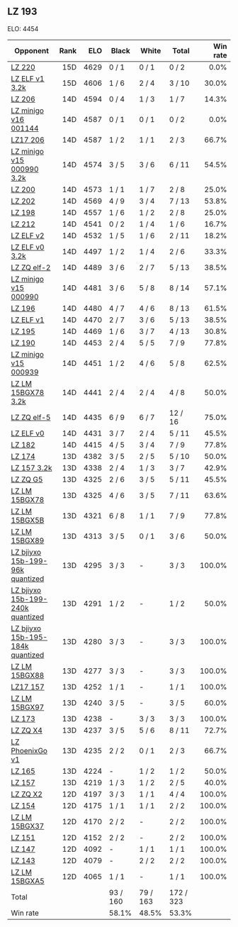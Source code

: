 ## LZ 193 ##

ELO: 4454

Opponent | Rank | ELO | Black | White | Total | Win rate
---------|-----:|----:|-------|-------|-------|-------:
[LZ 220](LZ%20220.md) | 15D | 4629 | 0 / 1 | 0 / 1 | 0 / 2 | 0.0%
[LZ ELF v1 3.2k](LZ%20ELF%20v1%203.2k.md) | 15D | 4606 | 1 / 6 | 2 / 4 | 3 / 10 | 30.0%
[LZ 206](LZ%20206.md) | 14D | 4594 | 0 / 4 | 1 / 3 | 1 / 7 | 14.3%
[LZ minigo v16 001144](LZ%20minigo%20v16%20001144.md) | 14D | 4587 | 0 / 1 | 0 / 1 | 0 / 2 | 0.0%
[LZ17 206](LZ17%20206.md) | 14D | 4587 | 1 / 2 | 1 / 1 | 2 / 3 | 66.7%
[LZ minigo v15 000990 3.2k](LZ%20minigo%20v15%20000990%203.2k.md) | 14D | 4574 | 3 / 5 | 3 / 6 | 6 / 11 | 54.5%
[LZ 200](LZ%20200.md) | 14D | 4573 | 1 / 1 | 1 / 7 | 2 / 8 | 25.0%
[LZ 202](LZ%20202.md) | 14D | 4569 | 4 / 9 | 3 / 4 | 7 / 13 | 53.8%
[LZ 198](LZ%20198.md) | 14D | 4557 | 1 / 6 | 1 / 2 | 2 / 8 | 25.0%
[LZ 212](LZ%20212.md) | 14D | 4541 | 0 / 2 | 1 / 4 | 1 / 6 | 16.7%
[LZ ELF v2](LZ%20ELF%20v2.md) | 14D | 4532 | 1 / 5 | 1 / 6 | 2 / 11 | 18.2%
[LZ ELF v0 3.2k](LZ%20ELF%20v0%203.2k.md) | 14D | 4497 | 1 / 2 | 1 / 4 | 2 / 6 | 33.3%
[LZ ZQ elf-2](LZ%20ZQ%20elf-2.md) | 14D | 4489 | 3 / 6 | 2 / 7 | 5 / 13 | 38.5%
[LZ minigo v15 000990](LZ%20minigo%20v15%20000990.md) | 14D | 4481 | 3 / 6 | 5 / 8 | 8 / 14 | 57.1%
[LZ 196](LZ%20196.md) | 14D | 4480 | 4 / 7 | 4 / 6 | 8 / 13 | 61.5%
[LZ ELF v1](LZ%20ELF%20v1.md) | 14D | 4470 | 2 / 7 | 3 / 6 | 5 / 13 | 38.5%
[LZ 195](LZ%20195.md) | 14D | 4469 | 1 / 6 | 3 / 7 | 4 / 13 | 30.8%
[LZ 190](LZ%20190.md) | 14D | 4453 | 2 / 4 | 5 / 5 | 7 / 9 | 77.8%
[LZ minigo v15 000939](LZ%20minigo%20v15%20000939.md) | 14D | 4451 | 1 / 2 | 4 / 6 | 5 / 8 | 62.5%
[LZ LM 15BGX78 3.2k](LZ%20LM%2015BGX78%203.2k.md) | 14D | 4441 | 2 / 4 | 2 / 4 | 4 / 8 | 50.0%
[LZ ZQ elf-5](LZ%20ZQ%20elf-5.md) | 14D | 4435 | 6 / 9 | 6 / 7 | 12 / 16 | 75.0%
[LZ ELF v0](LZ%20ELF%20v0.md) | 14D | 4431 | 3 / 7 | 2 / 4 | 5 / 11 | 45.5%
[LZ 182](LZ%20182.md) | 14D | 4415 | 4 / 5 | 3 / 4 | 7 / 9 | 77.8%
[LZ 174](LZ%20174.md) | 13D | 4382 | 3 / 5 | 2 / 5 | 5 / 10 | 50.0%
[LZ 157 3.2k](LZ%20157%203.2k.md) | 13D | 4338 | 2 / 4 | 1 / 3 | 3 / 7 | 42.9%
[LZ ZQ G5](LZ%20ZQ%20G5.md) | 13D | 4325 | 2 / 6 | 3 / 5 | 5 / 11 | 45.5%
[LZ LM 15BGX78](LZ%20LM%2015BGX78.md) | 13D | 4325 | 4 / 6 | 3 / 5 | 7 / 11 | 63.6%
[LZ LM 15BGX5B](LZ%20LM%2015BGX5B.md) | 13D | 4321 | 6 / 8 | 1 / 1 | 7 / 9 | 77.8%
[LZ LM 15BGX89](LZ%20LM%2015BGX89.md) | 13D | 4313 | 3 / 5 | 0 / 1 | 3 / 6 | 50.0%
[LZ bjiyxo 15b-199-96k quantized](LZ%20bjiyxo%2015b-199-96k%20quantized.md) | 13D | 4295 | 3 / 3 | - | 3 / 3 | 100.0%
[LZ bjiyxo 15b-199-240k quantized](LZ%20bjiyxo%2015b-199-240k%20quantized.md) | 13D | 4291 | 1 / 2 | - | 1 / 2 | 50.0%
[LZ bjiyxo 15b-195-184k quantized](LZ%20bjiyxo%2015b-195-184k%20quantized.md) | 13D | 4280 | 3 / 3 | - | 3 / 3 | 100.0%
[LZ LM 15BGX88](LZ%20LM%2015BGX88.md) | 13D | 4277 | 3 / 3 | - | 3 / 3 | 100.0%
[LZ17 157](LZ17%20157.md) | 13D | 4252 | 1 / 1 | - | 1 / 1 | 100.0%
[LZ LM 15BGX97](LZ%20LM%2015BGX97.md) | 13D | 4240 | 3 / 5 | - | 3 / 5 | 60.0%
[LZ 173](LZ%20173.md) | 13D | 4238 | - | 3 / 3 | 3 / 3 | 100.0%
[LZ ZQ X4](LZ%20ZQ%20X4.md) | 13D | 4237 | 3 / 5 | 5 / 6 | 8 / 11 | 72.7%
[LZ PhoenixGo v1](LZ%20PhoenixGo%20v1.md) | 13D | 4235 | 2 / 2 | 0 / 1 | 2 / 3 | 66.7%
[LZ 165](LZ%20165.md) | 13D | 4224 | - | 1 / 2 | 1 / 2 | 50.0%
[LZ 157](LZ%20157.md) | 13D | 4219 | 1 / 3 | 1 / 2 | 2 / 5 | 40.0%
[LZ ZQ X2](LZ%20ZQ%20X2.md) | 12D | 4197 | 3 / 3 | 1 / 1 | 4 / 4 | 100.0%
[LZ 154](LZ%20154.md) | 12D | 4175 | 1 / 1 | 1 / 1 | 2 / 2 | 100.0%
[LZ LM 15BGX37](LZ%20LM%2015BGX37.md) | 12D | 4170 | 2 / 2 | - | 2 / 2 | 100.0%
[LZ 151](LZ%20151.md) | 12D | 4152 | 2 / 2 | - | 2 / 2 | 100.0%
[LZ 147](LZ%20147.md) | 12D | 4092 | - | 1 / 1 | 1 / 1 | 100.0%
[LZ 143](LZ%20143.md) | 12D | 4079 | - | 2 / 2 | 2 / 2 | 100.0%
[LZ LM 15BGXA5](LZ%20LM%2015BGXA5.md) | 12D | 4065 | 1 / 1 | - | 1 / 1 | 100.0%
Total | | | 93 / 160 | 79 / 163 | 172 / 323 | 
Win rate| | | 58.1% | 48.5% | 53.3% | 
